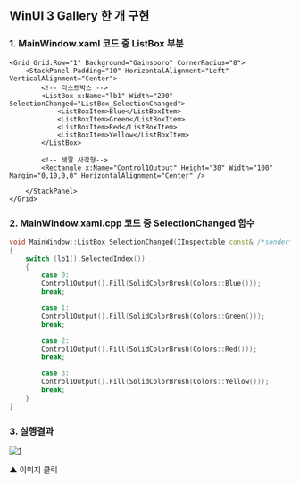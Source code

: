 ## WinUI 3 Gallery 한 개 구현

### 1. MainWindow.xaml 코드 중 ListBox 부분

```xaml
<Grid Grid.Row="1" Background="Gainsboro" CornerRadius="8">
	<StackPanel Padding="10" HorizontalAlignment="Left" VerticalAlignment="Center">
		<!-- 리스트박스 -->
		<ListBox x:Name="lb1" Width="200" SelectionChanged="ListBox_SelectionChanged">
			<ListBoxItem>Blue</ListBoxItem>
			<ListBoxItem>Green</ListBoxItem>
			<ListBoxItem>Red</ListBoxItem>
			<ListBoxItem>Yellow</ListBoxItem>
		</ListBox>

		<!-- 색깔 사각형-->
		<Rectangle x:Name="Control1Output" Height="30" Width="100" Margin="0,10,0,0" HorizontalAlignment="Center" />

	</StackPanel>
</Grid>
```

### 2. MainWindow.xaml.cpp 코드 중 SelectionChanged 함수

```cpp
void MainWindow::ListBox_SelectionChanged(IInspectable const& /*sender*/, SelectionChangedEventArgs const& /*e*/)
{
	switch (lb1().SelectedIndex())
	{
		case 0:
		Control1Output().Fill(SolidColorBrush(Colors::Blue()));
		break;

		case 1:
		Control1Output().Fill(SolidColorBrush(Colors::Green()));
		break;

		case 2:
		Control1Output().Fill(SolidColorBrush(Colors::Red()));
		break;

		case 3:
		Control1Output().Fill(SolidColorBrush(Colors::Yellow()));
		break;
	}
}
```

### 3. 실행결과

[![1](http://img.youtube.com/vi/oQnX24UMQAA/0.jpg)](https://youtu.be/oQnX24UMQAA?t=0s)

▲ 이미지 클릭
